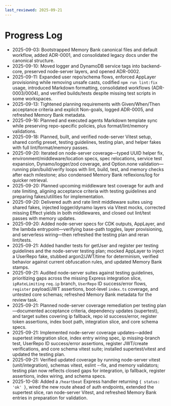 ```yaml
---
last_reviewed: 2025-09-21
---
```


# Progress Log

- 2025-09-03: Bootstrapped Memory Bank canonical files and default workflow, added ADR-0001, and consolidated legacy docs under the canonical structure.
- 2025-09-10: Moved logger and DynamoDB service tags into backend-core, preserved node-server layers, and opened ADR-0002.
- 2025-09-11: Expanded user repo/schema flows, enforced AppLayer provisioning while removing unsafe casts, codified `npm run lint:fix` usage, introduced Markdown formatting, consolidated workflows (ADR-0003/0004), and verified builds/tests despite missing test scripts in some workspaces.
- 2025-09-13: Tightened planning requirements with Given/When/Then acceptance criteria and explicit Non-goals, logged ADR-0005, and refreshed Memory Bank metadata.
- 2025-09-16: Planned and executed agents Markdown template sync while preserving repo-specific policies, plus format/lint/memory validations.
- 2025-09-18: Planned, built, and verified node-server Vitest setup, shared config preset, testing guidelines, testing plan, and helper fakes with full lint/format/memory passes.
- 2025-09-20: Iterated on node-server coverage—typed UUID helper fix, environment/middleware/location specs, spec relocations, service test expansion, Dynamo/logger/zod coverage, and Option.none validation—running plan/build/verify loops with lint, build, test, and memory checks after each milestone; also condensed Memory Bank reflexions/log for quicker retrieval.
- 2025-09-20: Planned upcoming middleware test coverage for auth and rate limiting, aligning acceptance criteria with testing guidelines and preparing fakes/utilities for implementation.
- 2025-09-20: Delivered auth and rate limit middleware suites using shared fakes, injected logger/dynamo layers via Vitest mocks, corrected missing Effect yields in both middlewares, and closed out lint/test passes with memory updates.
- 2025-09-20: Added node-server specs for CDK outputs, AppLayer, and the lambda entrypoint—verifying base-path toggles, layer provisioning, and serverless wiring—then refreshed the testing plan and reran lint/tests.
- 2025-09-21: Added handler tests for getUser and register per testing guidelines and the node-server testing plan; mocked AppLayer to inject a UserRepo fake, stubbed argon2/JWT/time for determinism, verified behavior against current obfuscation rules, and updated Memory Bank stamps.
- 2025-09-21: Audited node-server suites against testing guidelines, prioritizing gaps across the missing Express integration slice, `ipRateLimiting` `req.ip` branch, `UserRepo` ID success/error flows, `register` payload/JWT assertions, boot-level `index.ts` coverage, and untested core schemas; refreshed Memory Bank metadata for the review task.
- 2025-09-21: Planned node-server coverage remediation per testing plan—documented acceptance criteria, dependency updates (supertest), and target suites covering ip fallback, repo id success/error, register token assertions, index boot path, integration slice, and core schema specs.
- 2025-09-21: Implemented node-server coverage updates—added supertest integration slice, index entry wiring spec, ip missing-branch test, UserRepo ID success/error assertions, register JWT/create verifications, and core schema vitest suite; installed supertest/vitest and updated the testing plan.
- 2025-09-21: Verified updated coverage by running node-server vitest (unit/integration), schemas vitest, eslint --fix, and memory validators; testing plan now reflects closed gaps for integration, ip fallback, register assertions, index wiring, and schema specs.
- 2025-10-08: Added a `/heartbeat` Express handler returning `{ status: 'ok' }`, wired the new route ahead of auth endpoints, extended the supertest slice, ran node-server Vitest, and refreshed Memory Bank entries in preparation for validation.
